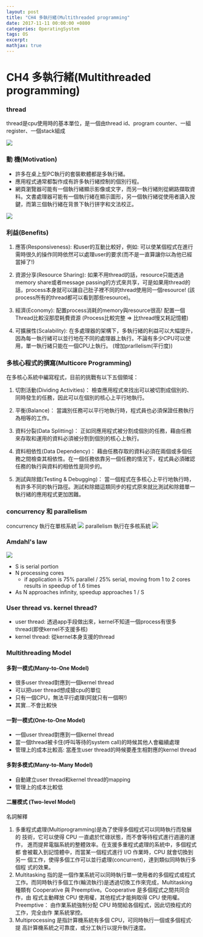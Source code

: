 ```yaml
---
layout: post
title: "CH4 多執行緒(Multithreaded programming"
date: 2017-11-11 00:00:00 +0800
categories: OperatingSystem
tags: OS
excerpt: 
mathjax: true
---
```


# CH4 多執行緒(Multithreaded programming)
### thread
thread是cpu使用時的基本單位，是一個由thread id、program counter、一組register、一個stack組成

![](https://i.imgur.com/lXY8Y5r.png)

### 動 機(Motivation)
* 許多在桌上型PC執行的套裝軟體都是多執行緒。
* 應用程式通常都製作成有許多執行緒控制的個別行程。
* 網頁瀏覽器可能有一個執行緒顯示影像或文字，而另一執行緒則從網路擷取資料。文書處理器可能有一個執行緒在顯示圖形，另一個執行緒從使用者讀入按鍵，而第三個執行緒在背景下執行拼字和文法校正。

![](https://i.imgur.com/uDdxc58.png)

### 利益(Benefits)
1. 應答(Responsiveness): 和user的互動比較好，例如: 可以使某個程式在進行需時很久的操作同時依然可以處理user的要求(而不是一直算讓你以為他已經當掉了!)

2. 資源分享(Resource Sharing): 如果不用thread的話，resource只能透過memory share或者message passing的方式來共享，可是如果用thread的話，process本身就可以讓自己肚子裡不同的thread使用同一個resource!
(該process所有的thread都可以看到那些resource)。

3. 經濟(Economy): 配置process消耗的memory與resource很高! 配置一個Thread比較沒那麼耗費資源
(Process比較完整 => 比thread慢又耗記憶體)

4. 可擴展性(Scalability): 在多處理器的架構下，多執行緒的利益可以大幅提升，因為每一執行緒可以並行地在不同的處理器上執行。不論有多少CPU可以使用，單一執行緒只能在一個CPU上執行。 
(增加prarllelism(平行度))

### 多核心程式的撰寫(Multicore Programming)
在多核心系統中編寫程式，目前的挑戰有以下五個領域： 

1. 切割活動(Dividing Activities)： 檢查應用程式來找出可以被切割成個別的、同時發生的任務，因此可以在個別的核心上平行地執行。

2. 平衡(Balance)： 當識別任務可以平行地執行時，程式員也必須保證任務執行為相等的工作。

3. 資料分裂(Data Splitting)： 正如同應用程式被分割成個別的任務，藉由任務來存取和運用的資料必須被分割到個別的核心上執行。

4. 資料相依性(Data Dependency)： 藉由任務存取的資料必須在兩個或多個任務之間檢查其相依性。在一個任務依靠另一個任務的情況下，程式員必須確認任務的執行與資料的相依性是同步的。

5. 測試與除錯(Testing & Debugging)： 當一個程式在多核心上平行地執行時，有許多不同的執行路徑。測試和除錯這類同步的程式原來就比測試和除錯單一執行緒的應用程式更加困難。

### concurrency 和 parallelism

concurrency 執行在單核系統
![](https://i.imgur.com/1GCx2Rs.png)
parallelism 執行在多核系統
![](https://i.imgur.com/CbX8USx.png)

### Amdahl's law

![](https://i.imgur.com/8FF8B1x.png)
* S is serial portion
* N processing cores
    * if application is 75% parallel / 25% serial, moving from 1 to 2 cores results in speedup of 1.6 times
* As N approaches infinity, speedup approaches 1 / S

### User thread vs. kernel thread?
* user thread: 透過app手段做出來，kernel不知道一個process有很多thread(即使kernel不支援多核)
* kernel thread: 從kernel本身支援的thread

###  Multithreading Model

#### 多對一模式(Many-to-One Model) 
* 很多user thread對應到一個kernel thread
* 可以把user thread想成搶cpu的單位
* 只有一個CPU，無法平行處理(阿就只有一個啊!)
* 其實...不會比較快

#### 一對一模式(One-to-One Model)
* 一個user thread對應到一個kernel thread
* 當一個thread被卡住(呼叫等待的system call)的時候其他人會繼續處理
* 管理上的成本比較高: 當產生user thread的時候要產生相對應的kernel thread

#### 多對多模式(Many-to-Many Model)
* 自動建立user thread和kernel thread的mapping
* 管理上的成本比較低

#### 二層模式 (Two-level Model)


名詞解釋
1. 多重程式處理(Multiprogramming)是為了使得多個程式可以同時執行而發展的
技術，它可以使得 CPU 一直處於忙碌狀態，而不會等待程式進行週邊的運作，
進而提昇電腦系統的整體效率。在支援多重程式處理的系統中，多個程式都
會被載入到記憶體中，而當某一個程式進行 I/O 作業時，CPU 就會切換到另一
個工作，使得多個工作可以並行處理(concurrent)，達到類似同時執行多個程
式的效果。
2. Multitasking 指的是一個作業系統可以同時執行單一使用者的多個程式或程式
工作。而同時執行多個工作(輪流執行)是透過切換工作來完成，Multitasking
種類有 Cooperative 與 Preemptive。Cooperative 是多個程式之間共同合作，由
程式主動釋放 CPU 使用權，其他程式才能夠取得 CPU 使用權。Preemptive：
由作業系統強制分配 CPU 時間給各個程式，因此切換程式的工作，完全由作
業系統掌控。
3. Multiprocessing 是指計算機系統有多個 CPU，可同時執行一個或多個程式‧提
高計算機系統之可靠度，或分工執行以提升執行速度。